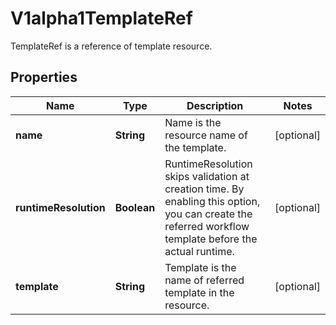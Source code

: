 

# V1alpha1TemplateRef

TemplateRef is a reference of template resource.
## Properties

Name | Type | Description | Notes
------------ | ------------- | ------------- | -------------
**name** | **String** | Name is the resource name of the template. |  [optional]
**runtimeResolution** | **Boolean** | RuntimeResolution skips validation at creation time. By enabling this option, you can create the referred workflow template before the actual runtime. |  [optional]
**template** | **String** | Template is the name of referred template in the resource. |  [optional]



